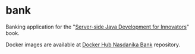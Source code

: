 # bank
Banking application for the "[Server-side Java Development for Innovators](http://server-side-java-development-for-innovators.books.nasdanika.org)" book.

Docker images are available at [Docker Hub Nasdanika Bank](https://hub.docker.com/r/nasdanika/bank/) repository.
